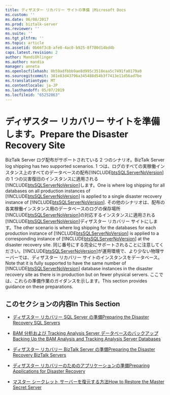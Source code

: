 ```yaml
---
title: ディザスター リカバリー サイトの準備 |Microsoft Docs
ms.custom: ''
ms.date: 06/08/2017
ms.prod: biztalk-server
ms.reviewer: ''
ms.suite: ''
ms.tgt_pltfrm: ''
ms.topic: article
ms.assetid: 0b66f3c8-afe0-4ac0-b925-8f780d14bd4b
caps.latest.revision: 2
author: MandiOhlinger
ms.author: mandia
manager: anneta
ms.openlocfilehash: 0b59adfbbb9ae8d995c3518eaa5c7491fa0179a0
ms.sourcegitcommit: 381e83d43796a345488d54b3f7413e11d56ad7be
ms.translationtype: MT
ms.contentlocale: ja-JP
ms.lasthandoff: 05/07/2019
ms.locfileid: "65252863"
---
```

# <a name="prepare-the-disaster-recovery-site"></a><span data-ttu-id="f06e9-102">ディザスター リカバリー サイトを準備します。</span><span class="sxs-lookup"><span data-stu-id="f06e9-102">Prepare the Disaster Recovery Site</span></span>
<span data-ttu-id="f06e9-103">BizTalk Server ログ配布がサポートされている 2 つのシナリオ。</span><span class="sxs-lookup"><span data-stu-id="f06e9-103">BizTalk Server log shipping has two supported scenarios.</span></span> <span data-ttu-id="f06e9-104">1 つは、ログのすべての実稼働インスタンス上のすべてのデータベースの配布[!INCLUDE[btsSQLServerNoVersion](../includes/btssqlservernoversion-md.md)]の 1 つの災害復旧のインスタンスに適用される[!INCLUDE[btsSQLServerNoVersion](../includes/btssqlservernoversion-md.md)]します。</span><span class="sxs-lookup"><span data-stu-id="f06e9-104">One is where log shipping for all databases on all production instances of [!INCLUDE[btsSQLServerNoVersion](../includes/btssqlservernoversion-md.md)] is applied to a single disaster recovery instance of [!INCLUDE[btsSQLServerNoVersion](../includes/btssqlservernoversion-md.md)].</span></span> <span data-ttu-id="f06e9-105">その他のシナリオは、配布の各実稼働インスタンス用のデータベースのログの保存場所[!INCLUDE[btsSQLServerNoVersion](../includes/btssqlservernoversion-md.md)]の対応するインスタンスに適用される[!INCLUDE[btsSQLServerNoVersion](../includes/btssqlservernoversion-md.md)]ディザスター リカバリー サイトにします。</span><span class="sxs-lookup"><span data-stu-id="f06e9-105">The other scenario is where log shipping for the databases for each production instance of [!INCLUDE[btsSQLServerNoVersion](../includes/btssqlservernoversion-md.md)] is applied to a corresponding instance of [!INCLUDE[btsSQLServerNoVersion](../includes/btssqlservernoversion-md.md)] at the disaster recovery site.</span></span> <span data-ttu-id="f06e9-106">同じ番号にする完全にサポートされることに注意してください。[!INCLUDE[btsSQLServerNoVersion](../includes/btssqlservernoversion-md.md)]が運用環境で、より少ない物理サーバーでは、ディザスター リカバリー サイトのインスタンスをデータベース。</span><span class="sxs-lookup"><span data-stu-id="f06e9-106">Note that it is fully supported to have the same number of [!INCLUDE[btsSQLServerNoVersion](../includes/btssqlservernoversion-md.md)] database instances in the disaster recovery site as there is in production but on fewer physical servers.</span></span> <span data-ttu-id="f06e9-107">ここでは、これらの準備作業のガイダンスを示します。</span><span class="sxs-lookup"><span data-stu-id="f06e9-107">This section provides guidance on these preparations.</span></span>  
  
## <a name="in-this-section"></a><span data-ttu-id="f06e9-108">このセクションの内容</span><span class="sxs-lookup"><span data-stu-id="f06e9-108">In This Section</span></span>  
  
-   [<span data-ttu-id="f06e9-109">ディザスター リカバリー SQL Server の準備</span><span class="sxs-lookup"><span data-stu-id="f06e9-109">Preparing the Disaster Recovery SQL Servers</span></span>](../technical-guides/preparing-the-disaster-recovery-sql-servers.md)  
  
-   [<span data-ttu-id="f06e9-110">BAM 分析および Tracking Analysis Server データベースのバックアップ</span><span class="sxs-lookup"><span data-stu-id="f06e9-110">Backing Up the BAM Analysis and Tracking Analysis Server Databases</span></span>](../technical-guides/backing-up-the-bam-analysis-and-tracking-analysis-server-databases.md)  
  
-   [<span data-ttu-id="f06e9-111">ディザスター リカバリー BizTalk Server の準備</span><span class="sxs-lookup"><span data-stu-id="f06e9-111">Preparing the Disaster Recovery BizTalk Servers</span></span>](../technical-guides/preparing-the-disaster-recovery-biztalk-servers.md)  
  
-   [<span data-ttu-id="f06e9-112">ディザスター リカバリーのためのアプリケーションの準備</span><span class="sxs-lookup"><span data-stu-id="f06e9-112">Preparing Applications for Disaster Recovery</span></span>](../technical-guides/preparing-applications-for-disaster-recovery.md)  
  
-   [<span data-ttu-id="f06e9-113">マスター シークレット サーバーを復元する方法</span><span class="sxs-lookup"><span data-stu-id="f06e9-113">How to Restore the Master Secret Server</span></span>](../technical-guides/how-to-restore-the-master-secret-server.md)